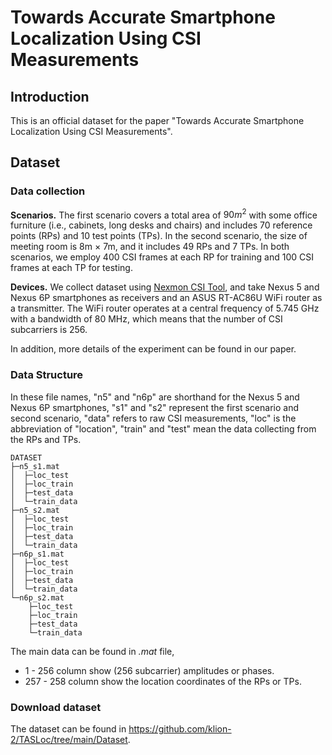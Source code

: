 # Towards Accurate Smartphone Localization Using CSI Measurements

## Introduction

This is an official dataset for the paper "Towards Accurate Smartphone Localization Using CSI Measurements".

## Dataset

### Data collection

**Scenarios.** The first scenario covers a total area of $90m^2$ with some office furniture (i.e., cabinets, long desks and chairs) and includes 70 reference points (RPs) and 10 test points (TPs). In the second scenario, the size of meeting room is 8m $\times$ 7m, and it includes 49 RPs and 7 TPs. In both scenarios, we employ 400 CSI frames at each RP for training and 100 CSI frames at each TP for testing.

**Devices.** We collect dataset using [Nexmon CSI Tool](https://github.com/seemoo-lab/nexmon_csi), and take Nexus 5 and Nexus 6P smartphones as receivers and an ASUS RT-AC86U WiFi router as a transmitter. The WiFi router operates at a central frequency of 5.745 GHz with a bandwidth of 80 MHz, which means that the number of CSI subcarriers is 256.

In addition, more details of the experiment can be found in our paper.

### Data Structure

In these file names, "n5" and "n6p" are shorthand for the Nexus 5 and Nexus 6P smartphones, "s1" and "s2" represent the first scenario and second scenario, "data" refers to raw CSI measurements, "loc" is the abbreviation of "location", "train" and "test" mean the data collecting from the RPs and TPs.

```
DATASET
├─n5_s1.mat
│  ├─loc_test
│  ├─loc_train
│  ├─test_data
│  └─train_data
├─n5_s2.mat
│  ├─loc_test
│  ├─loc_train
│  ├─test_data
│  └─train_data
├─n6p_s1.mat
│  ├─loc_test
│  ├─loc_train
│  ├─test_data
│  └─train_data
└─n6p_s2.mat
    ├─loc_test
    ├─loc_train
    ├─test_data
    └─train_data
```

The main data can be found in *.mat* file,
- 1 - 256 column show (256 subcarrier) amplitudes or phases.
- 257 - 258 column show the location coordinates of the RPs or TPs.

### Download dataset

The dataset can be found in https://github.com/klion-2/TASLoc/tree/main/Dataset.
